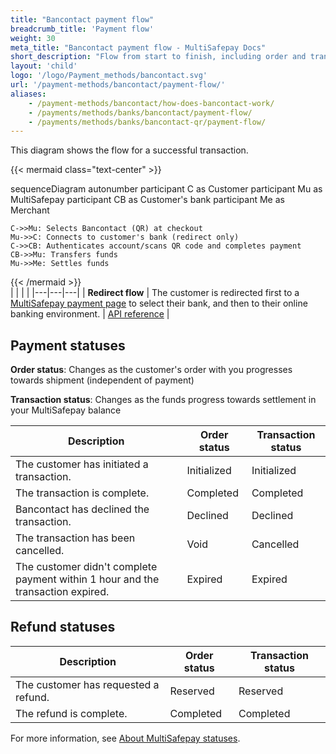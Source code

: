 ```yaml
---
title: "Bancontact payment flow"
breadcrumb_title: 'Payment flow'
weight: 30
meta_title: "Bancontact payment flow - MultiSafepay Docs"
short_description: "Flow from start to finish, including order and transaction status changes"
layout: 'child'
logo: '/logo/Payment_methods/bancontact.svg'
url: '/payment-methods/bancontact/payment-flow/'
aliases: 
    - /payment-methods/bancontact/how-does-bancontact-work/
    - /payments/methods/banks/bancontact/payment-flow/
    - /payments/methods/banks/bancontact-qr/payment-flow/
---
```


This diagram shows the flow for a successful transaction.

{{< mermaid class="text-center" >}}

sequenceDiagram
    autonumber
    participant C as Customer
    participant Mu as MultiSafepay
    participant CB as Customer's bank
    participant Me as Merchant

    C->>Mu: Selects Bancontact (QR) at checkout
    Mu->>C: Connects to customer's bank (redirect only)
    C->>CB: Authenticates account/scans QR code and completes payment
    CB->>Mu: Transfers funds 
    Mu->>Me: Settles funds 

{{< /mermaid >}}
&nbsp;  
|  |  |  |
|---|---|---|
| **Redirect flow** | The customer is redirected first to a [MultiSafepay payment page](/payment-pages/) to select their bank, and then to their online banking environment. | [API reference](/api/#bancontact) |

## Payment statuses

**Order status**: Changes as the customer's order with you progresses towards shipment (independent of payment)

**Transaction status**: Changes as the funds progress towards settlement in your MultiSafepay balance

| Description | Order status | Transaction status |
|---|---|---|
| The customer has initiated a transaction. | Initialized | Initialized |
| The transaction is complete. | Completed | Completed |
| Bancontact has declined the transaction. | Declined | Declined   |
| The transaction has been cancelled. | Void   | Cancelled   |
| The customer didn't complete payment within 1 hour and the transaction expired. | Expired | Expired |

## Refund statuses

| Description | Order status | Transaction status |
|---|---|---|
| The customer has requested a refund. | Reserved | Reserved |
| The refund is complete. | Completed | Completed |

For more information, see [About MultiSafepay statuses](/payments/multisafepay-statuses/).